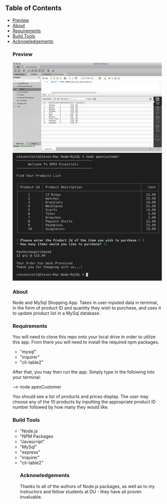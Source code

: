 ## Table of Contents
<ul>
<li><a href="#preview">Preview</a></li>
<li><a href="#about">About</a></li>
<li><a href="#requirements">Requirements</a></li>
<li><a href="#build-tools">Build Tools</a></li>
<li><a href="#acknowledgements">Acknowledgements</a></li>

### Preview
![preview](https://github.com/sstott09/Node-MySQL/blob/master/media/APEXessentials_DB%20-%20MySQL.png)
![preview](https://github.com/sstott09/Node-MySQL/blob/master/media/node%20apexCustomer%20-%20Terminal.png)

### About
Node and MySql Shopping App. Takes in user-inputed data in terminal, in the form of product ID and quantity they wish to purchase, and uses it to update product list in a MySql database.

### Requirements
 You will need to clone this repo onto your local drive in order to utilize this app. From there you will need to install the required npm packages. 

 * "mysql"
 * "inquirer"
 * "cli-table2"

After that, you may then run the app. Simply type in the following into your terminal:

--> node apexCustomer

You should see a list of products and prices display. The user may choose any of the 10 products by inputting the appropriate product ID number followed by how many they would like.

### Build Tools
<ul>
<li>"Node.js</li>
<li>"NPM Packages</li>
<li>"Javascript"</li>
<li>"MySql"</li>
<li>"express"</li>
<li>"inquirer"</li>
<li>"cli-table2"</li>

### Acknowledgements
Thanks to all of the authors of Node.js packages, as well as to my instructors and fellow students at DU - they have all proven invaluable.